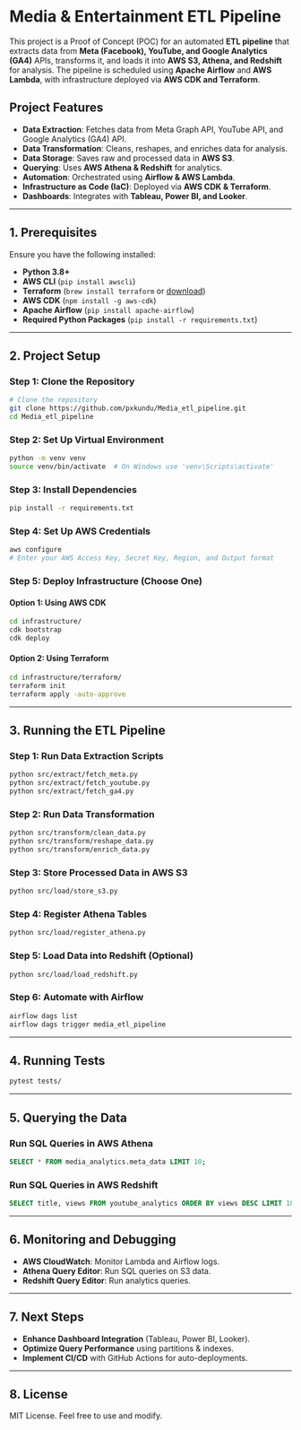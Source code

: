 # Media & Entertainment ETL Pipeline

This project is a Proof of Concept (POC) for an automated **ETL pipeline** that extracts data from **Meta (Facebook), YouTube, and Google Analytics (GA4)** APIs, transforms it, and loads it into **AWS S3, Athena, and Redshift** for analysis. The pipeline is scheduled using **Apache Airflow** and **AWS Lambda**, with infrastructure deployed via **AWS CDK and Terraform**.

## **Project Features**
- **Data Extraction**: Fetches data from Meta Graph API, YouTube API, and Google Analytics (GA4) API.
- **Data Transformation**: Cleans, reshapes, and enriches data for analysis.
- **Data Storage**: Saves raw and processed data in **AWS S3**.
- **Querying**: Uses **AWS Athena & Redshift** for analytics.
- **Automation**: Orchestrated using **Airflow & AWS Lambda**.
- **Infrastructure as Code (IaC)**: Deployed via **AWS CDK & Terraform**.
- **Dashboards**: Integrates with **Tableau, Power BI, and Looker**.

---

## **1. Prerequisites**
Ensure you have the following installed:
- **Python 3.8+**
- **AWS CLI** (`pip install awscli`)
- **Terraform** (`brew install terraform` or [download](https://www.terraform.io/downloads.html))
- **AWS CDK** (`npm install -g aws-cdk`)
- **Apache Airflow** (`pip install apache-airflow`)
- **Required Python Packages** (`pip install -r requirements.txt`)

---

## **2. Project Setup**

### **Step 1: Clone the Repository**
```sh
# Clone the repository
git clone https://github.com/pxkundu/Media_etl_pipeline.git
cd Media_etl_pipeline
```

### **Step 2: Set Up Virtual Environment**
```sh
python -m venv venv
source venv/bin/activate  # On Windows use 'venv\Scripts\activate'
```

### **Step 3: Install Dependencies**
```sh
pip install -r requirements.txt
```

### **Step 4: Set Up AWS Credentials**
```sh
aws configure
# Enter your AWS Access Key, Secret Key, Region, and Output format
```

### **Step 5: Deploy Infrastructure (Choose One)**

#### **Option 1: Using AWS CDK**
```sh
cd infrastructure/
cdk bootstrap
cdk deploy
```

#### **Option 2: Using Terraform**
```sh
cd infrastructure/terraform/
terraform init
terraform apply -auto-approve
```

---

## **3. Running the ETL Pipeline**

### **Step 1: Run Data Extraction Scripts**
```sh
python src/extract/fetch_meta.py
python src/extract/fetch_youtube.py
python src/extract/fetch_ga4.py
```

### **Step 2: Run Data Transformation**
```sh
python src/transform/clean_data.py
python src/transform/reshape_data.py
python src/transform/enrich_data.py
```

### **Step 3: Store Processed Data in AWS S3**
```sh
python src/load/store_s3.py
```

### **Step 4: Register Athena Tables**
```sh
python src/load/register_athena.py
```

### **Step 5: Load Data into Redshift (Optional)**
```sh
python src/load/load_redshift.py
```

### **Step 6: Automate with Airflow**
```sh
airflow dags list
airflow dags trigger media_etl_pipeline
```

---

## **4. Running Tests**
```sh
pytest tests/
```

---

## **5. Querying the Data**
### **Run SQL Queries in AWS Athena**
```sql
SELECT * FROM media_analytics.meta_data LIMIT 10;
```

### **Run SQL Queries in AWS Redshift**
```sql
SELECT title, views FROM youtube_analytics ORDER BY views DESC LIMIT 10;
```

---

## **6. Monitoring and Debugging**
- **AWS CloudWatch**: Monitor Lambda and Airflow logs.
- **Athena Query Editor**: Run SQL queries on S3 data.
- **Redshift Query Editor**: Run analytics queries.

---

## **7. Next Steps**
- **Enhance Dashboard Integration** (Tableau, Power BI, Looker).
- **Optimize Query Performance** using partitions & indexes.
- **Implement CI/CD** with GitHub Actions for auto-deployments.

---

## **8. License**
MIT License. Feel free to use and modify.
